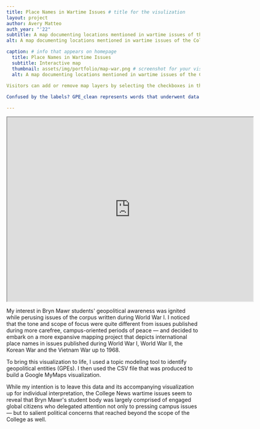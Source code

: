 ```yaml
---
title: Place Names in Wartime Issues # title for the visulization
layout: project
author: Avery Matteo 
auth_year: "'22"  
subtitle: A map documenting locations mentioned in wartime issues of the College News corpus
alt: A map documenting locations mentioned in wartime issues of the College News corpus

caption: # info that appears on homepage
  title: Place Names in Wartime Issues
  subtitle: Interactive map
  thumbnail: assets/img/portfolio/map-war.png # screenshot for your visualization. 
  alt: A map documenting locations mentioned in wartime issues of the College News corpus
  
Visitors can add or remove map layers by selecting the checkboxes in the panel to the left. Clicking on the map's pins will reveal the newspaper issue the location is in and its number of appearances in the issue. 

Confused by the labels? GPE_clean represents words that underwent data cleaning — meaning that incorrectly spelled, formatted, incomplete, or duplicate place names have been fixed or removed. The widget header that appears when a location is selected represents a College News issue in the following format: "cn year-month-day.txt".

---
```

<div style="text-align: center">
<iframe src="https://www.google.com/maps/d/u/0/embed?mid=1Ep4CjIcVGGvyQXFljUXzaUUpYhjsi-iI" width="640" height="480"></iframe>
</div>

My interest in Bryn Mawr students' geopolitical awareness was ignited while perusing issues of the corpus written during World War I. I noticed that the tone and scope of focus were quite different from issues published during more carefree, campus-oriented periods of peace — and decided to embark on a more expansive mapping project that depicts international place names in issues published during World War I, World War II, the Korean War and the Vietnam War up to 1968.

To bring this visualization to life, I used a topic modeling tool to identify geopolitical entities (GPEs). I then used the CSV file that was produced to build a Google MyMaps visualization. 

While my intention is to leave this data and its accompanying visualization up for individual interpretation, the College News wartime issues seem to reveal that Bryn Mawr's student body was largely comprised of engaged global citizens who delegated attention not only to pressing campus issues — but to salient political concerns that reached beyond the scope of the College as well.
